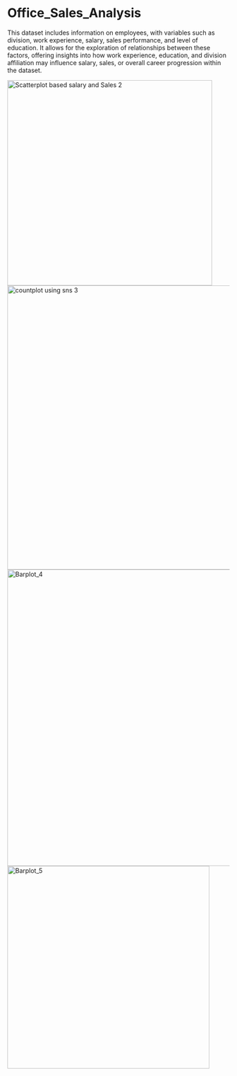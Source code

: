 # Office_Sales_Analysis

This dataset includes information on employees, with variables such as division, work experience, salary, sales performance, and level of education. It allows for the exploration of relationships between these factors, offering insights into how work experience, education, and division affiliation may influence salary, sales, or overall career progression within the dataset.



<img width="464" alt="Scatterplot based salary and Sales  2" src="https://github.com/s1e2a3/Office_Sales_Analysis/assets/109803795/350b1519-e52d-4ee5-9071-319de120e4cc">



<img width="642" alt="countplot using sns 3" src="https://github.com/s1e2a3/Office_Sales_Analysis/assets/109803795/530d9812-911a-4274-91f2-7964cc0325ed">



<img width="670" alt="Barplot_4" src="https://github.com/s1e2a3/Office_Sales_Analysis/assets/109803795/ad19a548-cc85-44d2-81a5-5983f25df305">



<img width="458" alt="Barplot_5" src="https://github.com/s1e2a3/Office_Sales_Analysis/assets/109803795/a7a85e43-8837-48c6-bcff-46b19b9c6847">

